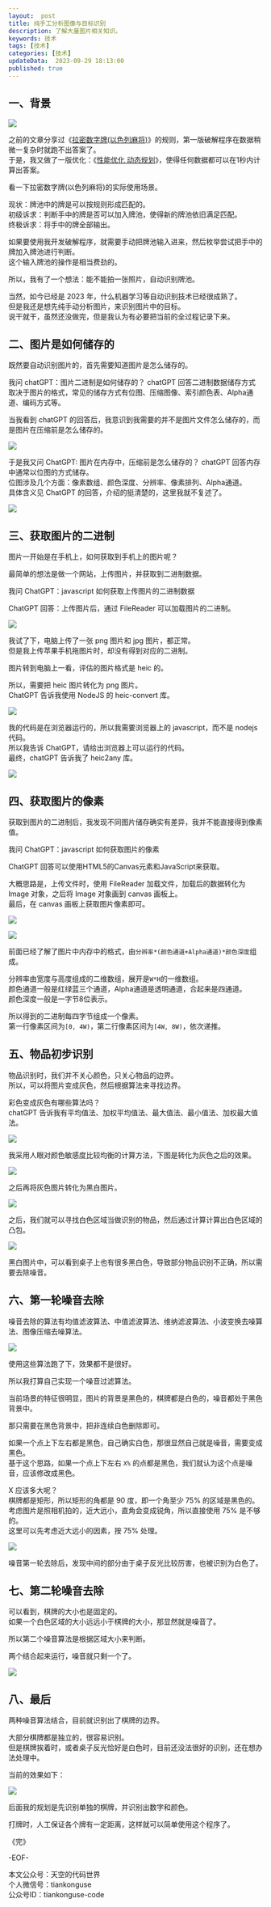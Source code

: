 ```yaml
---   
layout:  post  
title: 纯手工分析图像与目标识别  
description: 了解大量图片相关知识。  
keywords: 技术  
tags: [技术]    
categories: [技术]  
updateData:  2023-09-29 18:13:00  
published: true  
---  
```



## 一、背景  


![](https://res2023.tiankonguse.com/images/2023/09/29/001.png)


之前的文章分享过《[拉密数字牌(以色列麻将)](https://mp.weixin.qq.com/s/RlkLPQRCBY8iUzCnM6c_qg)》的规则，第一版破解程序在数据稍微一复杂时就跑不出答案了。  
于是，我又做了一版优化：《[性能优化 动态规划](https://mp.weixin.qq.com/s/nRJq9gfPsmubnJFjxnnijQ)》，使得任何数据都可以在1秒内计算出答案。  


看一下拉密数字牌(以色列麻将)的实际使用场景。  


现状：牌池中的牌是可以按规则形成匹配的。  
初级诉求：判断手中的牌是否可以加入牌池，使得新的牌池依旧满足匹配。  
终极诉求：将手中的牌全部输出。  


如果要使用我开发破解程序，就需要手动把牌池输入进来，然后枚举尝试把手中的牌加入牌池进行判断。  
这个输入牌池的操作是相当费劲的。  


所以，我有了一个想法：能不能拍一张照片，自动识别牌池。  


当然，如今已经是 2023 年，什么机器学习等自动识别技术已经很成熟了。  
但是我还是想先纯手动分析图片，来识别图片中的目标。  
说干就干，虽然还没做完，但是我认为有必要把当前的全过程记录下来。   


## 二、图片是如何储存的  


既然要自动识别图片的，首先需要知道图片是怎么储存的。  


我问 chatGPT：图片二进制是如何储存的？
chatGPT 回答二进制数据储存方式取决于图片的格式，常见的储存方式有位图、压缩图像、索引颜色表、Alpha通道、编码方式等。  


当我看到 chatGPT 的回答后，我意识到我需要的并不是图片文件怎么储存的，而是图片在压缩前是怎么储存的。  


![](https://res2023.tiankonguse.com/images/2023/09/29/002.png)



于是我又问 ChatGPT: 图片在内存中，压缩前是怎么储存的？
chatGPT 回答内存中通常以位图的方式储存。  
位图涉及几个方面：像素数组、颜色深度、分辨率、像素排列、Alpha通道。  
具体含义见 ChatGPT 的回答，介绍的挺清楚的，这里我就不复述了。  


![](https://res2023.tiankonguse.com/images/2023/09/29/003.png)



## 三、获取图片的二进制  


图片一开始是在手机上，如何获取到手机上的图片呢？  


最简单的想法是做一个网站，上传图片，并获取到二进制数据。  


我问 ChatGPT：javascript 如何获取上传图片的二进制数据  

ChatGPT 回答：上传图片后，通过 FileReader 可以加载图片的二进制。  


![](https://res2023.tiankonguse.com/images/2023/09/29/004.png)


我试了下，电脑上传了一张 png 图片和 jpg 图片，都正常。  
但是我上传苹果手机拖图片时，却没有得到对应的二进制。  


图片转到电脑上一看，评估的图片格式是 heic 的。  

所以，需要把 heic 图片转化为 png 图片。  
ChatGPT 告诉我使用 NodeJS 的 heic-convert 库。  


![](https://res2023.tiankonguse.com/images/2023/09/29/005.png)


我的代码是在浏览器运行的，所以我需要浏览器上的 javascript，而不是 nodejs 代码。  
所以我告诉 ChatGPT，请给出浏览器上可以运行的代码。  
最终，chatGPT 告诉我了 heic2any 库。  


![](https://res2023.tiankonguse.com/images/2023/09/29/006.png)


## 四、获取图片的像素 


获取到图片的二进制后，我发现不同图片储存确实有差异，我并不能直接得到像素值。  


我问 ChatGPT：javascript 如何获取图片的像素


ChatGPT 回答可以使用HTML5的Canvas元素和JavaScript来获取。  


大概思路是，上传文件时，使用 FileReader 加载文件，加载后的数据转化为 Image 对象，之后将 Image 对象画到 canvas 画板上。  
最后，在 canvas 画板上获取图片像素即可。  



![](https://res2023.tiankonguse.com/images/2023/09/29/007.png)


![](https://res2023.tiankonguse.com/images/2023/09/29/008.png)




前面已经了解了图片中内存中的格式，由`分辨率*(颜色通道+Alpha通道)*颜色深度`组成。  


分辨率由宽度与高度组成的二维数组，展开是`W*H`的一维数组。  
颜色通道一般是红绿蓝三个通道，Alpha通道是透明通道，合起来是四通道。  
颜色深度一般是一字节8位表示。  


所以得到的二进制每四字节组成一个像素。  
第一行像素区间为`[0, 4W)`，第二行像素区间为`[4W, 8W)`，依次递推。  


## 五、物品初步识别  


物品识别时，我们并不关心颜色，只关心物品的边界。  
所以，可以将图片变成灰色，然后根据算法来寻找边界。  


彩色变成灰色有哪些算法吗？  
chatGPT 告诉我有平均值法、加权平均值法、最大值法、最小值法、加权最大值法。  


![](https://res2023.tiankonguse.com/images/2023/09/29/009.png)


我采用人眼对颜色敏感度比较均衡的计算方法，下图是转化为灰色之后的效果。  


![](https://res2023.tiankonguse.com/images/2023/09/29/010.png)


之后再将灰色图片转化为黑白图片。  


![](https://res2023.tiankonguse.com/images/2023/09/29/011.png)


之后，我们就可以寻找白色区域当做识别的物品，然后通过计算计算出白色区域的凸包。  


![](https://res2023.tiankonguse.com/images/2023/09/29/012.png)


黑白图片中，可以看到桌子上也有很多黑白色，导致部分物品识别不正确，所以需要去除噪音。  


## 六、第一轮噪音去除


噪音去除的算法有均值滤波算法、中值滤波算法、维纳滤波算法、小波变换去噪算法、图像压缩去噪算法。  


![](https://res2023.tiankonguse.com/images/2023/09/29/013.png)


使用这些算法跑了下，效果都不是很好。  


所以我打算自己实现一个噪音过滤算法。  


当前场景的特征很明显，图片的背景是黑色的，棋牌都是白色的，噪音都处于黑色背景中。  


那只需要在黑色背景中，把非连续白色删除即可。  


如果一个点上下左右都是黑色，自己确实白色，那很显然自己就是噪音，需要变成黑色。  
基于这个思路，如果一个点上下左右 `X%` 的点都是黑色，我们就认为这个点是噪音，应该修改成黑色。  


X 应该多大呢？  
棋牌都是矩形，所以矩形的角都是 90 度，即一个角至少 75% 的区域是黑色的。  
考虑图片是照相机拍的，近大远小，直角会变成锐角，所以直接使用 75% 是不够的。  
这里可以先考虑近大远小的因素，按 75% 处理。  


![](https://res2023.tiankonguse.com/images/2023/09/29/014.png)


噪音第一轮去除后，发现中间的部分由于桌子反光比较厉害，也被识别为白色了。  


## 七、第二轮噪音去除


可以看到，棋牌的大小也是固定的。  
如果一个白色区域的大小远远小于棋牌的大小，那显然就是噪音了。  


所以第二个噪音算法是根据区域大小来判断。  


两个结合起来运行，噪音就只剩一个了。  


![](https://res2023.tiankonguse.com/images/2023/09/29/015.png)


## 八、最后   


两种噪音算法结合，目前就识别出了棋牌的边界。  


大部分棋牌都是独立的，很容易识别。  
但是棋牌挨着时，或者桌子反光恰好是白色时，目前还没法很好的识别，还在想办法处理中。  


当前的效果如下：  


![](https://res2023.tiankonguse.com/images/2023/09/29/016.png)


后面我的规划是先识别单独的棋牌，并识别出数字和颜色。  


打牌时，人工保证各个牌有一定距离，这样就可以简单使用这个程序了。  



《完》  


-EOF-  



本文公众号：天空的代码世界  
个人微信号：tiankonguse  
公众号ID：tiankonguse-code  
  

